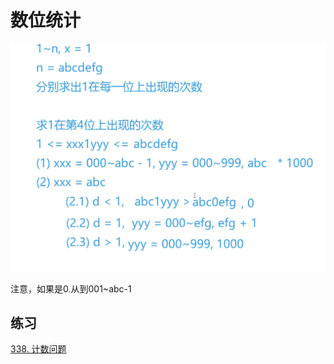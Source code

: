 # 数位统计

![image-20211207210034404](picture/image-20211207210034404.png)

注意，如果是0.从到001~abc-1

## 练习

[338. 计数问题](https://www.acwing.com/problem/content/340/)